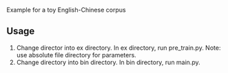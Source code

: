 Example for a toy English-Chinese corpus

## Usage
1. Change director into ex directory. In ex directory, run pre_train.py. Note: use absolute file directory for parameters.
2. Change directory into bin directory. In bin directory, run main.py. 